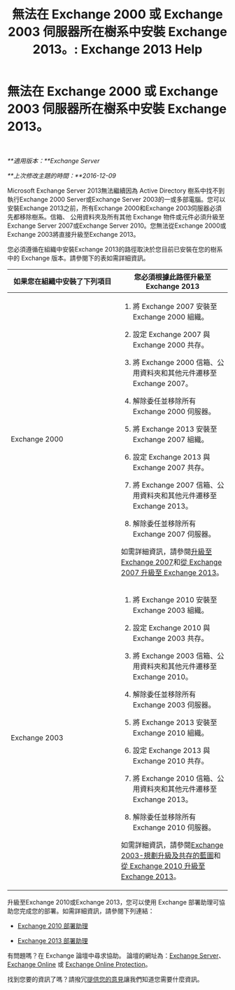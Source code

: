 ﻿---
title: '無法在 Exchange 2000 或 Exchange 2003 伺服器所在樹系中安裝 Exchange 2013。: Exchange 2013 Help'
TOCTitle: 無法在 Exchange 2000 或 Exchange 2003 伺服器所在樹系中安裝 Exchange 2013。
ms:assetid: a115b182-cbd2-4d31-aa0e-375240939301
ms:mtpsurl: https://technet.microsoft.com/zh-tw/library/ms.exch.setupreadiness.exchange2000or2003presentinorg(v=EXCHG.150)
ms:contentKeyID: 50473856
ms.date: 05/21/2018
mtps_version: v=EXCHG.150
ms.translationtype: MT
---

# 無法在 Exchange 2000 或 Exchange 2003 伺服器所在樹系中安裝 Exchange 2013。

 

_**適用版本：**Exchange Server_

_**上次修改主題的時間：**2016-12-09_

Microsoft Exchange Server 2013無法繼續因為 Active Directory 樹系中找不到執行Exchange 2000 Server或Exchange Server 2003的一或多部電腦。您可以安裝Exchange 2013之前，所有Exchange 2000和Exchange 2003伺服器必須先都移除樹系。信箱、 公用資料夾及所有其他 Exchange 物件或元件必須升級至Exchange Server 2007或Exchange Server 2010。您無法從Exchange 2000或Exchange 2003將直接升級至Exchange 2013。

您必須遵循在組織中安裝Exchange 2013的路徑取決於您目前已安裝在您的樹系中的 Exchange 版本。請參閱下的表如需詳細資訊。


<table>
<colgroup>
<col style="width: 50%" />
<col style="width: 50%" />
</colgroup>
<thead>
<tr class="header">
<th>如果您在組織中安裝了下列項目</th>
<th>您必須根據此路徑升級至 Exchange 2013</th>
</tr>
</thead>
<tbody>
<tr class="odd">
<td><p>Exchange 2000</p></td>
<td><ol>
<li><p>將 Exchange 2007 安裝至 Exchange 2000 組織。</p></li>
<li><p>設定 Exchange 2007 與 Exchange 2000 共存。</p></li>
<li><p>將 Exchange 2000 信箱、公用資料夾和其他元件遷移至 Exchange 2007。</p></li>
<li><p>解除委任並移除所有 Exchange 2000 伺服器。</p></li>
<li><p>將 Exchange 2013 安裝至 Exchange 2007 組織。</p></li>
<li><p>設定 Exchange 2013 與 Exchange 2007 共存。</p></li>
<li><p>將 Exchange 2007 信箱、公用資料夾和其他元件遷移至 Exchange 2013。</p></li>
<li><p>解除委任並移除所有 Exchange 2007 伺服器。</p></li>
</ol>
<p>如需詳細資訊，請參閱<a href="https://go.microsoft.com/fwlink/p/?linkid=103281">升級至 Exchange 2007</a>和<a href="upgrade-from-exchange-2007-to-exchange-2013-exchange-2013-help.md">從 Exchange 2007 升級至 Exchange 2013</a>。</p></td>
</tr>
<tr class="even">
<td><p>Exchange 2003</p></td>
<td><ol>
<li><p>將 Exchange 2010 安裝至 Exchange 2003 組織。</p></li>
<li><p>設定 Exchange 2010 與 Exchange 2003 共存。</p></li>
<li><p>將 Exchange 2003 信箱、公用資料夾和其他元件遷移至 Exchange 2010。</p></li>
<li><p>解除委任並移除所有 Exchange 2003 伺服器。</p></li>
<li><p>將 Exchange 2013 安裝至 Exchange 2010 組織。</p></li>
<li><p>設定 Exchange 2013 與 Exchange 2010 共存。</p></li>
<li><p>將 Exchange 2010 信箱、公用資料夾和其他元件遷移至 Exchange 2013。</p></li>
<li><p>解除委任並移除所有 Exchange 2010 伺服器。</p></li>
</ol>
<p>如需詳細資訊，請參閱<a href="https://go.microsoft.com/fwlink/p/?linkid=268414">Exchange 2003-規劃升級及共存的藍圖</a>和<a href="upgrade-from-exchange-2010-to-exchange-2013-exchange-2013-help.md">從 Exchange 2010 升級至 Exchange 2013</a>。</p></td>
</tr>
</tbody>
</table>


升級至Exchange 2010或Exchange 2013，您可以使用 Exchange 部署助理可協助您完成您的部署。如需詳細資訊，請參閱下列連結：

  - [Exchange 2010 部署助理](https://go.microsoft.com/fwlink/p/?linkid=171086)

  - [Exchange 2013 部署助理](https://go.microsoft.com/fwlink/p/?linkid=277105)

有問題嗎？在 Exchange 論壇中尋求協助。 論壇的網址為：[Exchange Server](https://go.microsoft.com/fwlink/p/?linkid=60612)、 [Exchange Online](https://go.microsoft.com/fwlink/p/?linkid=267542) 或 [Exchange Online Protection](https://go.microsoft.com/fwlink/p/?linkid=285351)。

找到您要的資訊了嗎？請撥冗[提供您的意見](mailto:exsetuphelpfeedback@microsoft.com?subject=exchange%202013%20setup%20help%20feedbac)讓我們知道您需要什麼資訊。

